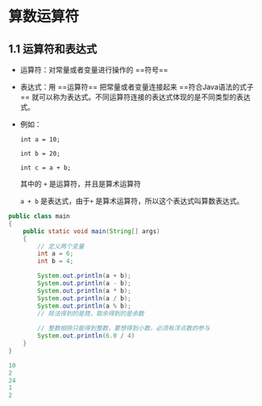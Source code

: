 # 算数运算符

## 1.1 运算符和表达式

- 运算符：对常量或者变量进行操作的 ==符号==

- 表达式：用 ==运算符== 把常量或者变量连接起来 ==符合Java语法的式子== 就可以称为表达式。不同运算符连接的表达式体现的是不同类型的表达式。

- 例如：

  `int a = 10;`

  `int b = 20;`

  `int c = a + b;`

  其中的 `+` 是运算符，并且是算术运算符

  `a + b` 是表达式，由于`+` 是算术运算符，所以这个表达式叫算数表达式。

```java
public class main
{
    public static void main(String[] args)
    {
        // 定义两个变量
        int a = 6;
        int b = 4;

        System.out.println(a + b);
        System.out.println(a - b);
        System.out.println(a * b);
        System.out.println(a / b);
        System.out.println(a % b);
        // 除法得到的是商，取余得到的是余数
        
        // 整数相除只能得到整数，要想得到小数，必须有浮点数的参与
        System.out.println(6.0 / 4)
    }
}
```

```java
10
2
24
1
2
```

